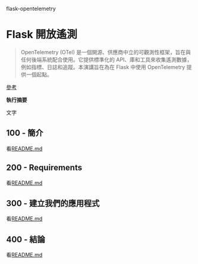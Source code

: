 flask-opentelemetry

# Flask 開放遙測

> OpenTelemetry (OTel) 是一個開源、供應商中立的可觀測性框架，旨在與任何後端系統配合使用。它提供標準化的 API、庫和工具來收集遙測數據，例如指標、日誌和追蹤。本演講旨在為在 Flask 中使用 OpenTelemetry 提供一個起點。

[參考](./REFERENCES.md)

**執行摘要**

文字

## 100 - 簡介

看[README.md](./100/README.md)

## 200 - Requirements

看[README.md](./200/README.md)

## 300 - 建立我們的應用程式

看[README.md](./300/README.md)

## 400 - 結論

看[README.md](./400/README.md)
